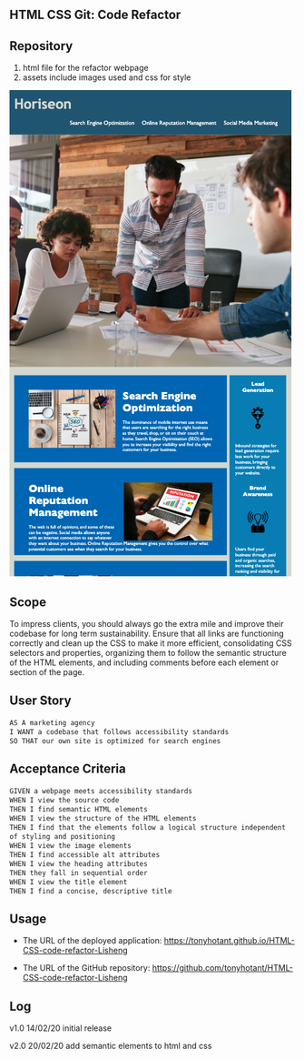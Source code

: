 ## HTML CSS Git: Code Refactor

## Repository

1. html file for the refactor webpage
2. assets include images used and css for style

![Screenshot](./Screen_Shot.png)

## Scope

To impress clients, you should always go the extra mile and improve their codebase for long term sustainability. Ensure that all links are functioning correctly and clean up the CSS to make it more efficient, consolidating CSS selectors and properties, organizing them to follow the semantic structure of the HTML elements, and including comments before each element or section of the page.

## User Story

```
AS A marketing agency
I WANT a codebase that follows accessibility standards
SO THAT our own site is optimized for search engines
```

## Acceptance Criteria

```
GIVEN a webpage meets accessibility standards
WHEN I view the source code
THEN I find semantic HTML elements
WHEN I view the structure of the HTML elements
THEN I find that the elements follow a logical structure independent of styling and positioning
WHEN I view the image elements
THEN I find accessible alt attributes
WHEN I view the heading attributes
THEN they fall in sequential order
WHEN I view the title element
THEN I find a concise, descriptive title
```

## Usage

- The URL of the deployed application: <https://tonyhotant.github.io/HTML-CSS-code-refactor-Lisheng>

- The URL of the GitHub repository: <https://github.com/tonyhotant/HTML-CSS-code-refactor-Lisheng>

## Log

v1.0 14/02/20 initial release

v2.0 20/02/20 add semantic elements to html and css
